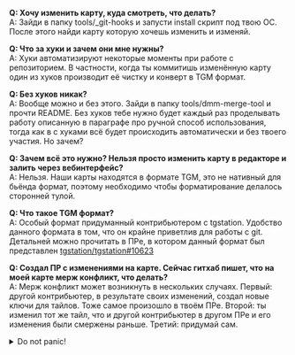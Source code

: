 **Q: Хочу изменить карту, куда смотреть, что делать?**<br>
A: Зайди в папку tools/_git-hooks и запусти install скрипт под твою ОС. После этого найди карту которую хочешь изменить и изменяй.

**Q: Что за хуки и зачем они мне нужны?**<br>
A: Хуки автоматизируют некоторые моменты при работе с репозиторием. В частности, когда ты коммитишь изменённую карту один из хуков производит её чистку и конверт в TGM формат.

**Q: Без хуков никак?**<br>
А: Вообще можно и без этого. Зайди в папку tools/dmm-merge-tool и прочти README. Без хуков тебе нужно будет каждый раз проделывать работу описанную в параграфе про ручной способ использования, тогда как в с хуками всё будет происходить автоматически и без твоего участия. Но зачем?

**Q: Зачем всё это нужно? Нельзя просто изменить карту в редакторе и залить через вебинтерфейс?**<br>
А: Нельзя. Наши карты находятся в формате TGM, это не нативный для бьёнда формат, поэтому необходимо чтобы форматирование делалось сторонней тулой.

**Q: Что такое TGM формат?**<br>
А: Особый формат придуманный контрибьютером с tgstation. Удобство данного формата в том, что он крайне приветлив для работы с git. Детальней можно прочитать в ПРе, в котором данный формат был представлен [tgstation/tgstation#10623](https://github.com/tgstation/tgstation/pull/10623)

**Q: Создал ПР с изменениями на карте. Сейчас гитхаб пишет, что на моей карте мерж конфликт, что делать?**<br>
А: Мерж конфликт может возникнуть в нескольких случаях. Первый: другой контрибьютер, в результате своих изменений, создал новые ключи для тайлов. Тоже самое произошло в твоём ПРе. Второй: ты изменил тот же тайл, что и другой контрибьютер в другом ПРе и его изменения были смержены раньше. Третий: придумай сам.
<details>
<summary>Do not panic!</summary>

Рецепт для всего один. Во-первых, если ты этого ещё не сделал, установи хуки в папке _git-hooks. В процессе установки будет сконфигурирован мерж драйвер для карт, который как-раз предназначен для разрешения конфликтов. Далее синхронизируй свою локальную ветку с апстрим мастер веткой. Как сконфигурировать апстрим ветку и проводить синхронизацию с ней читай тут [wiki/Git-console](https://wiki.taucetistation.org/Git/Git-console)


Тезисно: ты должен должен сделать `git merge upstream/master`. Если всё пройдёт гладко, то перед тобой не откроется окно с надписью `CONFLICT` и дело за малым. Но если такое окно откроется, то это значит, что ты изменил тот же тайл, что и другой контрибьютер. Ты можешь выбрать чьи изменения оставить: твои или его. Но принимай решение с умом и перепроверь, что ничего после не сломал. (Выбор будет предоставляться столько раз, сколько пересеклись ваши изменения.)


После того как синхронизация завершена ещё раз проверь, что всё твоё и чужое на месте и делай `git push`. Если всё сделал правильно конфликт будет разрешён.
</details>
